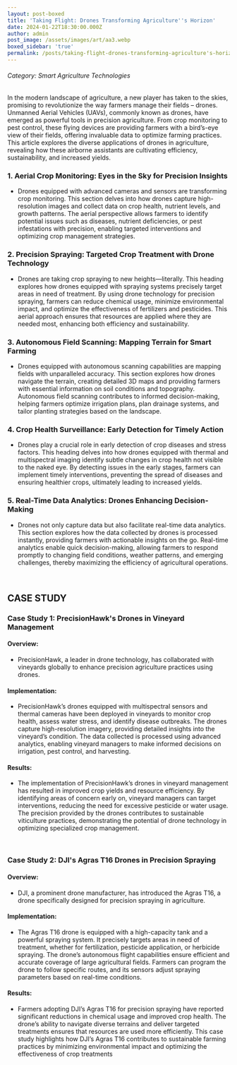 ```yaml
---
layout: post-boxed
title: 'Taking Flight: Drones Transforming Agriculture''s Horizon'
date: 2024-01-22T18:30:00.000Z
author: admin
post_image: /assets/images/art/aa3.webp
boxed_sidebar: 'true'
permalink: /posts/taking-flight-drones-transforming-agriculture's-horizon
---
```


###### Category: Smart Agriculture Technologies

In the modern landscape of agriculture, a new player has taken to the skies, promising to revolutionize the way farmers manage their fields – drones. Unmanned Aerial Vehicles (UAVs), commonly known as drones, have emerged as powerful tools in precision agriculture. From crop monitoring to pest control, these flying devices are providing farmers with a bird’s-eye view of their fields, offering invaluable data to optimize farming practices. This article explores the diverse applications of drones in agriculture, revealing how these airborne assistants are cultivating efficiency, sustainability, and increased yields.

### 1. Aerial Crop Monitoring: Eyes in the Sky for Precision Insights

* Drones equipped with advanced cameras and sensors are transforming crop monitoring. This section delves into how drones capture high-resolution images and collect data on crop health, nutrient levels, and growth patterns. The aerial perspective allows farmers to identify potential issues such as diseases, nutrient deficiencies, or pest infestations with precision, enabling targeted interventions and optimizing crop management strategies.

### 2. Precision Spraying: Targeted Crop Treatment with Drone Technology

* Drones are taking crop spraying to new heights—literally. This heading explores how drones equipped with spraying systems precisely target areas in need of treatment. By using drone technology for precision spraying, farmers can reduce chemical usage, minimize environmental impact, and optimize the effectiveness of fertilizers and pesticides. This aerial approach ensures that resources are applied where they are needed most, enhancing both efficiency and sustainability.

### 3. Autonomous Field Scanning: Mapping Terrain for Smart Farming

* Drones equipped with autonomous scanning capabilities are mapping fields with unparalleled accuracy. This section explores how drones navigate the terrain, creating detailed 3D maps and providing farmers with essential information on soil conditions and topography. Autonomous field scanning contributes to informed decision-making, helping farmers optimize irrigation plans, plan drainage systems, and tailor planting strategies based on the landscape.

### 4. Crop Health Surveillance: Early Detection for Timely Action

* Drones play a crucial role in early detection of crop diseases and stress factors. This heading delves into how drones equipped with thermal and multispectral imaging identify subtle changes in crop health not visible to the naked eye. By detecting issues in the early stages, farmers can implement timely interventions, preventing the spread of diseases and ensuring healthier crops, ultimately leading to increased yields.

### 5. Real-Time Data Analytics: Drones Enhancing Decision-Making

* Drones not only capture data but also facilitate real-time data analytics. This section explores how the data collected by drones is processed instantly, providing farmers with actionable insights on the go. Real-time analytics enable quick decision-making, allowing farmers to respond promptly to changing field conditions, weather patterns, and emerging challenges, thereby maximizing the efficiency of agricultural operations.

<br>

## CASE STUDY

### Case Study 1: PrecisionHawk's Drones in Vineyard Management

#### Overview:

* PrecisionHawk, a leader in drone technology, has collaborated with vineyards globally to enhance precision agriculture practices using drones.

#### Implementation:

* PrecisionHawk’s drones equipped with multispectral sensors and thermal cameras have been deployed in vineyards to monitor crop health, assess water stress, and identify disease outbreaks. The drones capture high-resolution imagery, providing detailed insights into the vineyard’s condition. The data collected is processed using advanced analytics, enabling vineyard managers to make informed decisions on irrigation, pest control, and harvesting.

#### Results:

* The implementation of PrecisionHawk’s drones in vineyard management has resulted in improved crop yields and resource efficiency. By identifying areas of concern early on, vineyard managers can target interventions, reducing the need for excessive pesticide or water usage. The precision provided by the drones contributes to sustainable viticulture practices, demonstrating the potential of drone technology in optimizing specialized crop management.

<br>

### Case Study 2: DJI's Agras T16 Drones in Precision Spraying

#### Overview:

* DJI, a prominent drone manufacturer, has introduced the Agras T16, a drone specifically designed for precision spraying in agriculture.

#### Implementation:

* The Agras T16 drone is equipped with a high-capacity tank and a powerful spraying system. It precisely targets areas in need of treatment, whether for fertilization, pesticide application, or herbicide spraying. The drone’s autonomous flight capabilities ensure efficient and accurate coverage of large agricultural fields. Farmers can program the drone to follow specific routes, and its sensors adjust spraying parameters based on real-time conditions.

#### Results:

* Farmers adopting DJI’s Agras T16 for precision spraying have reported significant reductions in chemical usage and improved crop health. The drone’s ability to navigate diverse terrains and deliver targeted treatments ensures that resources are used more efficiently. This case study highlights how DJI’s Agras T16 contributes to sustainable farming practices by minimizing environmental impact and optimizing the effectiveness of crop treatments
